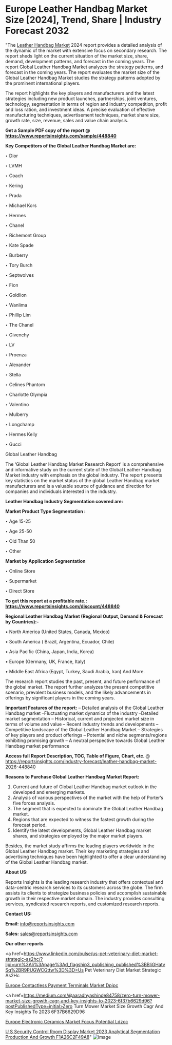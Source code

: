 # Europe Leather Handbag Market Size [2024], Trend, Share | Industry Forecast 2032

"The <a href=https://www.reportsinsights.com/sample/448840>Leather Handbag Market</a> 2024 report provides a detailed analysis of the dynamic of the market with extensive focus on secondary research. The report sheds light on the current situation of the market size, share, demand, development patterns, and forecast in the coming years. The report Global Leather Handbag Market analyzes the strategy patterns, and forecast in the coming years. The report evaluates the market size of the Global Leather Handbag Market studies the strategy patterns adopted by the prominent international players.

The report highlights the key players and manufacturers and the latest strategies including new product launches, partnerships, joint ventures, technology, segmentation in terms of region and industry competition, profit and loss ration, and investment ideas. A precise evaluation of effective manufacturing techniques, advertisement techniques, market share size, growth rate, size, revenue, sales and value chain analysis.

<strong>Get a Sample PDF copy of the report @ <a href=https://www.reportsinsights.com/sample/448840 style=color:#0000ff;>https://www.reportsinsights.com/sample/448840</a></strong>

<strong>Key Competitors of the Global Leather Handbag Market are:</strong>

‣ Dior

‣ LVMH

‣ Coach

‣ Kering

‣ Prada

‣ Michael Kors

‣ Hermes

‣ Chanel

‣ Richemont Group

‣ Kate Spade

‣ Burberry

‣ Tory Burch

‣ Septwolves

‣ Fion

‣ Goldlion

‣ Wanlima

‣ Phillip Lim

‣ The Chanel

‣ Givenchy

‣ LV

‣ Proenza

‣ Alexander

‣ Stella

‣ Celines Phantom

‣ Charlotte Olympia

‣ Valentino

‣ Mulberry

‣ Longchamp

‣ Hermes Kelly

‣ Gucci

Global Leather Handbag

The ‘Global Leather Handbag Market Research Report’ is a comprehensive and informative study on the current state of the Global Leather Handbag Market industry with emphasis on the global industry. The report presents key statistics on the market status of the global Leather Handbag market manufacturers and is a valuable source of guidance and direction for companies and individuals interested in the industry.

<strong>Leather Handbag Industry Segmentation covered are:</strong>

<strong>Market Product Type Segmentation :</strong>

‣ Age 15-25

‣ Age 25-50

‣ Old Than 50

‣ Other

<strong>Market by Application Segmentation</strong>

‣ Online Store

‣ Supermarket

‣ Direct Store

<strong>To get this report at a profitable rate.: <a href=https://www.reportsinsights.com/discount/448840 style=color:#0000ff;>https://www.reportsinsights.com/discount/448840</a></strong>

<strong>Regional Leather Handbag Market (Regional Output, Demand &amp; Forecast by Countries):-</strong>

• North America (United States, Canada, Mexico)

• South America ( Brazil, Argentina, Ecuador, Chile)

• Asia Pacific (China, Japan, India, Korea)

• Europe (Germany, UK, France, Italy)

• Middle East Africa (Egypt, Turkey, Saudi Arabia, Iran) And More.

The research report studies the past, present, and future performance of the global market. The report further analyzes the present competitive scenario, prevalent business models, and the likely advancements in offerings by significant players in the coming years.

<strong>Important Features of the report:</strong>
– Detailed analysis of the Global Leather Handbag market
–Fluctuating market dynamics of the industry
–Detailed market segmentation
– Historical, current and projected market size in terms of volume and value
– Recent industry trends and developments
– Competitive landscape of the Global Leather Handbag Market
– Strategies of key players and product offerings
– Potential and niche segments/regions exhibiting promising growth
– A neutral perspective towards Global Leather Handbag market performance

<strong>Access full Report Description, TOC, Table of Figure, Chart, etc. </strong>@   <a href=https://reportsinsights.com/industry-forecast/leather-handbag-market-2026-448840 style=color:#0000ff;>https://reportsinsights.com/industry-forecast/leather-handbag-market-2026-448840</a>

<strong>Reasons to Purchase Global Leather Handbag Market Report:</strong>
1. Current and future of Global Leather Handbag market outlook in the developed and emerging markets.
2. Analysis of various perspectives of the market with the help of Porter’s five forces analysis.
3. The segment that is expected to dominate the Global Leather Handbag market.
4. Regions that are expected to witness the fastest growth during the forecast period.
5. Identify the latest developments, Global Leather Handbag market shares, and strategies employed by the major market players.

Besides, the market study affirms the leading players worldwide in the Global Leather Handbag market. Their key marketing strategies and advertising techniques have been highlighted to offer a clear understanding of the Global Leather Handbag market.

<strong><strong>About US</strong>:</strong>

Reports Insights is the leading research industry that offers contextual and data-centric research services to its customers across the globe. The firm assists its clients to strategize business policies and accomplish sustainable growth in their respective market domain. The industry provides consulting services, syndicated research reports, and customized research reports.

<strong>Contact US:</strong>

<p class=><b>Email:</b> <a href=mailto:info@reportsinsights.com>info@reportsinsights.com</a></p>
<p class=><b>Sales:</b> <a href=mailto:sales@reportsinsights.com>sales@reportsinsights.com</a></p>

<strong>Our other reports</strong>

<a href=https://www.linkedin.com/pulse/us-pet-veterinary-diet-market-strategic-as2hc/?lipi=urn%3Ali%3Apage%3Ad_flagship3_publishing_published%3BBliGHatvSq%2BR9PUGWCGttw%3D%3D>Us Pet Veterinary Diet Market Strategic As2Hc</a>

<a href=https://www.linkedin.com/pulse/europe-contactless-payment-terminals-market-dpipc/>Europe Contactless Payment Terminals Market Dpipc</a>

<a href=https://medium.com/@aaradhyashinde84758/zero-turn-mower-market-size-growth-cagr-and-key-insights-to-2023-6f37b6629d96?postPublishedType=initial>Zero Turn Mower Market Size Growth Cagr And Key Insights To 2023 6F37B6629D96</a>

<a href=https://www.linkedin.com/pulse/europe-electronic-ceramics-market-focus-potential-ldzoc/>Europe Electronic Ceramics Market Focus Potential Ldzoc</a>

<a href=https://medium.com/@yadavahaan91/u-s-security-control-room-display-market-2023-analytical-segmentation-production-and-growth-f1a26c2f49a8>U S Security Control Room Display Market 2023 Analytical Segmentation Production And Growth F1A26C2F49A8</a>"
![image](https://github.com/Jaayaachit/RIResearch/assets/158452289/a76604b9-f8ca-4dd5-b3e7-003362494927)
